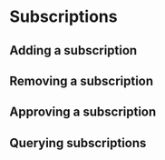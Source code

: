 # Subscriptions
## Adding a subscription
## Removing a subscription
## Approving a subscription
## Querying subscriptions
